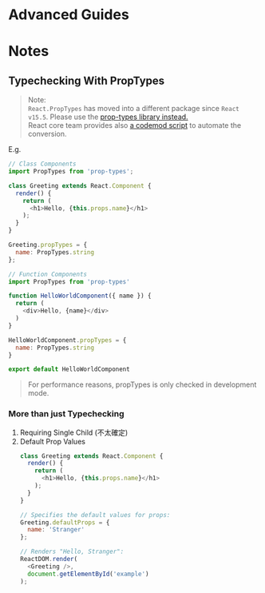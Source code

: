 # Advanced Guides
# Notes

## Typechecking With PropTypes

> Note:  
> `React.PropTypes` has moved into a different package since `React v15.5`. Please use the [prop-types library instead.](https://www.npmjs.com/package/prop-types)  
> React core team provides also [a codemod script](https://reactjs.org/blog/2017/04/07/react-v15.5.0.html#migrating-from-reactproptypes) to automate the conversion.

E.g.

```javascript
// Class Components
import PropTypes from 'prop-types';

class Greeting extends React.Component {
  render() {
    return (
      <h1>Hello, {this.props.name}</h1>
    );
  }
}

Greeting.propTypes = {
  name: PropTypes.string
};

// Function Components
import PropTypes from 'prop-types'

function HelloWorldComponent({ name }) {
  return (
    <div>Hello, {name}</div>
  )
}

HelloWorldComponent.propTypes = {
  name: PropTypes.string
}

export default HelloWorldComponent
```

> For performance reasons, propTypes is only checked in development mode.

### More than just Typechecking

1. Requiring Single Child (不太確定)
2. Default Prop Values
    ```javascript
    class Greeting extends React.Component {
      render() {
        return (
          <h1>Hello, {this.props.name}</h1>
        );
      }
    }

    // Specifies the default values for props:
    Greeting.defaultProps = {
      name: 'Stranger'
    };

    // Renders "Hello, Stranger":
    ReactDOM.render(
      <Greeting />,
      document.getElementById('example')
    );
    ```
